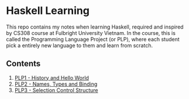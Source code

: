 # Haskell Learning
This repo contains my notes when learning Haskell, required and inspired by CS308 course at Fulbright University Vietnam. In the course, this is called the Programming Language Project (or PLP), where each student pick a entirely new language to them and learn from scratch.

## Contents
1. [PLP1 - History and Hello World](PLP1%20-%20History%20and%20Hello%20World.md)
2. [PLP2 - Names, Types and Binding](PLP2%20-%20Names%2C%20Types%20and%20Binding.md)
3. [PLP3 - Selection Control Structure](PLP3%20-%20Selection%20Control%20Structures.md)